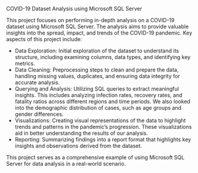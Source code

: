COVID-19 Dataset Analysis using Microsoft SQL Server

This project focuses on performing in-depth analysis on a COVID-19 dataset using Microsoft SQL Server. The analysis aims to provide valuable insights into the spread, impact, and trends of the COVID-19 pandemic. Key aspects of this project include:

* Data Exploration: Initial exploration of the dataset to understand its structure, including examining columns, data types, and identifying key metrics.
* Data Cleaning: Preprocessing steps to clean and prepare the data, handling missing values, duplicates, and ensuring data integrity for accurate analysis.
* Querying and Analysis: Utilizing SQL queries to extract meaningful insights. This includes analyzing infection rates, recovery rates, and fatality ratios across different regions and time periods. We also looked into the demographic distribution of cases, such as age groups and gender differences.
* Visualizations: Creating visual representations of the data to highlight trends and patterns in the pandemic’s progression. These visualizations aid in better understanding the results of our analysis.
* Reporting: Summarizing findings into a report format that highlights key insights and observations derived from the dataset.

This project serves as a comprehensive example of using Microsoft SQL Server for data analysis in a real-world scenario.
